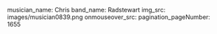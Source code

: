 musician_name: Chris
band_name: Radstewart
img_src: images/musician0839.png
onmouseover_src: 
pagination_pageNumber: 1655